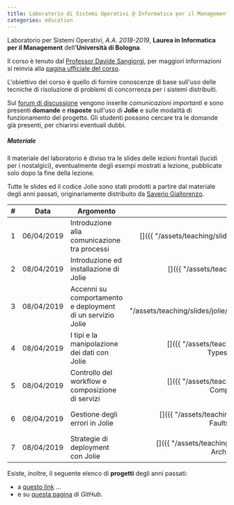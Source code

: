 ```yaml
---
title: Laboratorio di Sistemi Operativi @ Informatica per il Management
categories: education
---
```


Laboratorio per Sistemi Operativi, _A.A. 2018-2019_, **Laurea in
Informatica per il Management** dell'**Università di Bologna**.

Il corso è tenuto dal [Professor Davide Sangiorgi](http://cs.unibo.it/~sangio),
per maggiori informazioni si reinvia alla [pagina ufficiale del
corso](https://www.unibo.it/it/didattica/insegnamenti/insegnamento/2018/320661).

L'obiettivo del corso è quello di fornire conoscenze di base sull'uso delle
tecniche di risoluzione di problemi di concorrenza per i sistemi distribuiti.

Sul [forum di
discussione](https://groups.google.com/forum/#!forum/infoman-so) vengono
inserite *comunicazioni importanti* e sono presenti **domande** e
**risposte** sull'uso di **Jolie** e sulle modalità di funzionamento del
progetto. Gli studenti possono cercare tra le
domande già presenti, per chiarirsi eventuali dubbi.

##### Materiale

Il materiale del laboratorio è diviso tra le slides delle lezioni frontali
(lucidi per i nostalgici), eventualmente degli esempi mostrati a lezione,
pubblicate solo dopo la fine della lezione.

Tutte le slides ed il codice Jolie sono stati prodotti a partire dal materiale
degli anni passati, originariamente distribuito da [Saverio Giallorenzo](https://saveriogiallorenzo.com/).

| #   | Data | Argomento | Slides | Esempi |
| :-: | :--: | --------- | :----: | :----: |
| 1   | 06/04/2019 | Introduzione alla comunicazione tra processi | [<i class="fas fa-file-pdf" title="PDF"></i>]({{ "/assets/teaching/slides/jolie/000_Interprocess_Communication.pdf" | prepend: site.baseurl }}) | - |
| 2   | 08/04/2019 | Introduzione ed installazione di Jolie | [<i class="fas fa-file-pdf" title="PDF"></i>]({{ "/assets/teaching/slides/jolie/001_Introduction.pdf" | prepend: site.baseurl }}) | [<i class="fas fa-file-archive" title="ZIP"></i>]({{ "/assets/teaching/esercizi/jolie/001_examples.zip" | prepend: site.baseurl }}) |
| 3   | 08/04/2019 | Accenni su comportamento e deployment di un servizio Jolie | [<i class="fas fa-file-pdf" title="PDF"></i>]({{ "/assets/teaching/slides/jolie/002_BasicsFirstServiceAndBasicDeployment.pdf" | prepend: site.baseurl }}) | [<i class="fas fa-file-archive" title="ZIP"></i>]({{ "/assets/teaching/esercizi/jolie/002_examples.zip" | prepend: site.baseurl }}) |
| 4   | 08/04/2019 | I tipi e la manipolazione dei dati con Jolie | [<i class="fas fa-file-pdf" title="PDF"></i>]({{ "/assets/teaching/slides/jolie/003_Basic Behaviour-TypesAndDataManipulation.pdf" | prepend: site.baseurl }}) | [<i class="fas fa-file-archive" title="ZIP"></i>]({{ "/assets/teaching/esercizi/jolie/003_examples.zip" | prepend: site.baseurl }}) |
| 5   | 08/04/2019 | Controllo del workflow e composizione di servizi | [<i class="fas fa-file-pdf" title="PDF"></i>]({{ "/assets/teaching/slides/jolie/004_Basic Behaviour-CompositionAndWorkflow.pdf" | prepend: site.baseurl }}) | [<i class="fas fa-file-archive" title="ZIP"></i>]({{ "/assets/teaching/esercizi/jolie/004_examples.zip" | prepend: site.baseurl }}) |
| 6   | 08/04/2019 | Gestione degli errori in Jolie | [<i class="fas fa-file-pdf" title="PDF"></i>]({{ "/assets/teaching/slides/jolie/005_Advanced Behaviour-FaultsAndDynamicBinding.pdf" | prepend: site.baseurl }}) | - |
| 7   | 08/04/2019 | Strategie di deployment con Jolie | [<i class="fas fa-file-pdf" title="PDF"></i>]({{ "/assets/teaching/slides/jolie/006_Advanced Deployment-ArchitecturalComposition.pdf" | prepend: site.baseurl }}) | - |

Esiste, inoltre, il seguente elenco di **progetti** degli anni passati:
- a [questo link](https://saveriogiallorenzo.com/teaching/) ...
- e su [questa pagina](https://github.com/szingaro/jollar) di *GitHub*.
